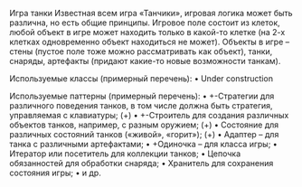 Игра танки
Известная всем игра «Танчики», игровая логика может быть различна, но есть общие принципы. 
Игровое поле состоит из клеток, любой объект в игре может находить только в какой-то клетке 
(на 2-х клетках одновременно объект находиться не может). 
Объекты в игре – стены (пустое поле тоже можно рассматривать как объект), танки, снаряды, 
артефакты (придают какие-то новые возможности танкам).

Используемые классы (примерный перечень):
•	Under construction

Используемые паттерны (примерный перечень):
•	+-Стратегии для различного поведения танков, в том числе должна быть стратегия, управляемая с клавиатуры; (+)
•	+-Строитель для создания различных объектов танков, например, с разным оружием; (+)
•	Состояние для различных состояний танков («живой», «горит»); (+)
•	Адаптер – для танка с различными артефактами;
•	+Одиночка – для класса игры;
•	Итератор или посетитель для коллекции танков;
•	Цепочка обязанностей для обработки снаряда;
•	Хранитель для сохранения состояния игры;
•	и др.
